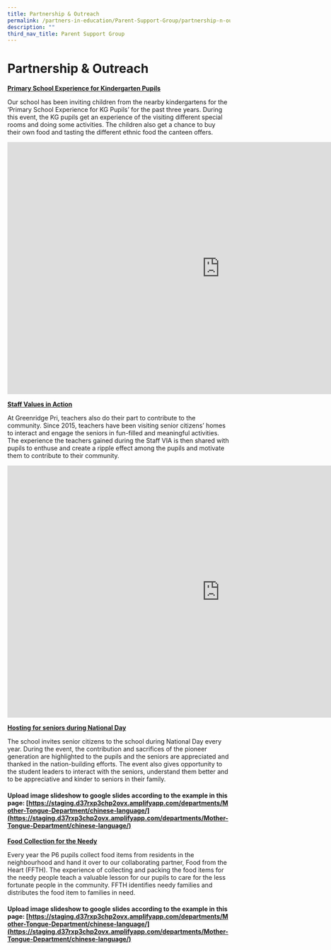 ```yaml
---
title: Partnership & Outreach
permalink: /partners-in-education/Parent-Support-Group/partnership-n-outreach/
description: ""
third_nav_title: Parent Support Group
---
```

# Partnership &amp; Outreach
<b><u>Primary School Experience for Kindergarten Pupils</u></b>

Our school has been inviting children from the nearby kindergartens for the ‘Primary School Experience for KG Pupils’ for the past three years. During this event, the KG pupils get an experience of the visiting different special rooms and doing some activities. The children also get a chance to buy their own food and tasting the different ethnic food the canteen offers.

<iframe src="https://docs.google.com/presentation/d/e/2PACX-1vTgu5b4gmnRTbsf66fl3YUDr-QJygvNQ6FvJKXl7ZT-BAfj8cMFZwjWAL2YAA2XrdAR5f8sW55Zk86m/embed?start=true&amp;loop=true&amp;delayms=5000" frameborder="0" width="960" height="569" allowfullscreen="true"></iframe>

<b><u>Staff Values in Action</u></b>

At Greenridge Pri, teachers also do their part to contribute to the community. Since 2015, teachers have been visiting senior citizens’ homes to interact and engage the seniors in fun-filled and meaningful activities. The experience the teachers gained during the Staff VIA is then shared with pupils to enthuse and create a ripple effect among the pupils and motivate them to contribute to their community.

<iframe allowfullscreen="true" height="569" width="960" frameborder="0" src="https://docs.google.com/presentation/d/e/2PACX-1vQTzhgbAfJNvAdeH-UDneVNXx1Cec8_jbjoLqar2zq84zQsjz90glDH-VMUjyXTrordewGt7HCtmzll/embed?start=true&amp;loop=true&amp;delayms=5000"></iframe>

<b><u>Hosting for seniors during National Day</u></b>

The school invites senior citizens to the school during National Day every year. During the event, the contribution and sacrifices of the pioneer generation are highlighted to the pupils and the seniors are appreciated and thanked in the nation-building efforts. The event also gives opportunity to the student leaders to interact with the seniors, understand them better and to be appreciative and kinder to seniors in their family.

#### Upload image slideshow to google slides according to the example in this page:&nbsp;[https://staging.d37rxp3chp2ovx.amplifyapp.com/departments/Mother-Tongue-Department/chinese-language/](https://staging.d37rxp3chp2ovx.amplifyapp.com/departments/Mother-Tongue-Department/chinese-language/)

<b><u>Food Collection for the Needy</u></b>

Every year the P6 pupils collect food items from residents in the neighbourhood and hand it over to our collaborating partner, Food from the Heart (FFTH). The experience of collecting and packing the food items for the needy people teach a valuable lesson for our pupils to care for the less fortunate people in the community. FFTH identifies needy families and distributes the food item to families in need.

#### Upload image slideshow to google slides according to the example in this page:&nbsp;[https://staging.d37rxp3chp2ovx.amplifyapp.com/departments/Mother-Tongue-Department/chinese-language/](https://staging.d37rxp3chp2ovx.amplifyapp.com/departments/Mother-Tongue-Department/chinese-language/)